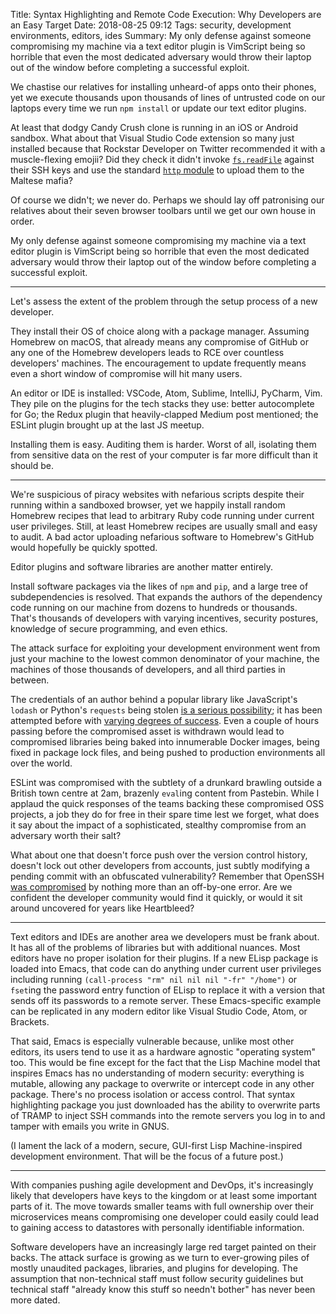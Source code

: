 Title: Syntax Highlighting and Remote Code Execution: Why Developers are an Easy Target
Date: 2018-08-25 09:12
Tags: security, development environments, editors, ides
Summary: My only defense against someone compromising my machine via a text editor plugin is VimScript being so horrible that even the most dedicated adversary would throw their laptop out of the window before completing a successful exploit.


We chastise our relatives for installing unheard-of apps onto their phones, yet
we execute thousands upon thousands of lines of untrusted code on our laptops
every time we run `npm install` or update our text editor plugins.

At least that dodgy Candy Crush clone is running in an iOS or Android sandbox.
What about that Visual Studio Code extension so many just installed because
that Rockstar Developer on Twitter recommended it with a muscle-flexing emojii?
Did they check it didn't invoke
[`fs.readFile`](https://nodejs.org/api/fs.html#fs_fs_readfile_path_options_callback)
against their SSH keys and use the standard [`http`
module](https://nodejs.org/api/http.html) to upload them to the Maltese mafia?

Of course we didn't; we never do. Perhaps we should lay off patronising our
relatives about their seven browser toolbars until we get our own house in
order.

My only defense against someone compromising my machine via a text editor
plugin is VimScript being so horrible that even the most dedicated adversary
would throw their laptop out of the window before completing a successful
exploit.

***

Let's assess the extent of the problem through the setup process of a new
developer.

They install their OS of choice along with a package manager. Assuming Homebrew
on macOS, that already means any compromise of GitHub or any one of the Homebrew
developers leads to RCE over countless developers' machines. The encouragement
to update frequently means even a short window of compromise will hit many
users.

An editor or IDE is installed: VSCode, Atom, Sublime, IntelliJ, PyCharm, Vim.
They pile on the plugins for the tech stacks they use: better autocomplete for
Go; the Redux plugin that heavily-clapped Medium post mentioned; the ESLint
plugin brought up at the last JS meetup.

Installing them is easy. Auditing them is harder. Worst of all, isolating them
from sensitive data on the rest of your computer is far more difficult than it
should be.

***

We're suspicious of piracy websites with nefarious scripts despite their running
within a sandboxed browser, yet we happily install random Homebrew recipes that
lead to arbitrary Ruby code running under current user privileges. Still, at
least Homebrew recipes are usually small and easy to audit. A bad actor
uploading nefarious software to Homebrew's GitHub would hopefully be quickly
spotted.

Editor plugins and software libraries are another matter entirely.

Install software packages via the likes of `npm` and `pip`, and a large tree of
subdependencies is resolved. That expands the authors of the dependency code
running on our machine from dozens to hundreds or thousands. That's thousands of
developers with varying incentives, security postures, knowledge of secure
programming, and even ethics.

The attack surface for exploiting your development environment went from
just your machine to the lowest common denominator of your machine, the
machines of those thousands of developers, and all third parties in between.

The credentials of an author behind a popular library like JavaScript's
`lodash` or Python's `requests` being stolen [is a serious
possibility](https://twitter.com/kennethreitz/status/869408310998552576); it
has been attempted before with [varying degrees of
success](https://eslint.org/blog/2018/07/postmortem-for-malicious-package-publishes).
Even a couple of hours passing before the compromised asset is withdrawn would
lead to compromised libraries being baked into innumerable Docker images, being
fixed in package lock files, and being pushed to production environments all
over the world.

ESLint was compromised with the subtlety of a drunkard brawling outside a
British town centre at 2am, brazenly `eval`ing content from Pastebin.  While I
applaud the quick responses of the teams backing these compromised OSS projects,
a job they do for free in their spare time lest we forget, what does it say
about the impact of a sophisticated, stealthy compromise from an adversary worth
their salt?

What about one that doesn't force push over the version control history,
doesn't lock out other developers from accounts, just subtly modifying a
pending commit with an obfuscated vulnerability? Remember that OpenSSH [was
compromised](https://www.exploit-db.com/exploits/21314/) by nothing more than
an off-by-one error. Are we confident the developer community would find it
quickly, or would it sit around uncovered for years like Heartbleed?

***

Text editors and IDEs are another area we developers must be frank about. It has
all of the problems of libraries but with additional nuances. Most editors have
no proper isolation for their plugins. If a new ELisp package is loaded into
Emacs, that code can do anything under current user privileges including running
`(call-process "rm" nil nil nil "-fr" "/home")` or `fset`ing the password entry
function of ELisp to replace it with a version that sends off its passwords to
a remote server. These Emacs-specific example can be replicated in any modern
editor like Visual Studio Code, Atom, or Brackets.

That said, Emacs is especially vulnerable because, unlike most other editors,
its users tend to use it as a hardware agnostic "operating system" too. This
would be fine except for the fact that the Lisp Machine model that inspires
Emacs has no understanding of modern security: everything is mutable, allowing
any package to overwrite or intercept code in any other package. There's no
process isolation or access control. That syntax highlighting package you just
downloaded has the ability to overwrite parts of TRAMP to inject SSH commands
into the remote servers you log in to and tamper with emails you write in GNUS.

(I lament the lack of a modern, secure, GUI-first Lisp Machine-inspired
development environment. That will be the focus of a future post.)

***

With companies pushing agile development and DevOps, it's increasingly likely
that developers have keys to the kingdom or at least some important parts of it.
The move towards smaller teams with full ownership over their microservices
means compromising one developer could easily could lead to gaining access to
datastores with personally identifiable information.

Software developers have an increasingly large red target painted on their
backs. The attack surface is growing as we turn to ever-growing piles of mostly
unaudited packages, libraries, and plugins for developing. The assumption that
non-technical staff must follow security guidelines but technical staff "already
know this stuff so needn't bother" has never been more dated.
